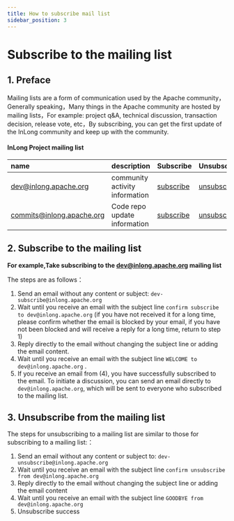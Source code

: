 ```yaml
---
title: How to subscribe mail list
sidebar_position: 3
---
```


# Subscribe to the mailing list

## 1. Preface
Mailing lists are a form of communication used by the Apache community，Generally speaking，Many things in the Apache community are hosted by mailing lists，For example: project q&A, technical discussion, transaction decision, release vote, etc，By subscribing, you can get the first update of the InLong community and keep up with the community.

#### InLong Project mailing list

|name|description|Subscribe|Unsubscribe|archive|
|:-----|:--------|:------|:-------|:-----|
| [dev@inlong.apache.org](mailto:dev@inlong.apache.org) | community activity information | [subscribe](mailto:dev-subscribe@inlong.apache.org) | [unsubscribe](mailto:dev-unsubscribe@inlong.apache.org) | [archive](http://mail-archives.apache.org/mod_mbox/inlong-dev) |
| [commits@inlong.apache.org](mailto:commits@inlong.apache.org) | Code repo update information | [subscribe](mailto:commits-subscribe@inlong.apache.org) | [unsubscribe](mailto:commits-unsubscribe@inlong.apache.org) | [archive](http://mail-archives.apache.org/mod_mbox/inlong-commits) |



## 2. Subscribe to the mailing list
**For example,Take subscribing to the dev@inlong.apache.org mailing list**

The steps are as follows：
 1. Send an email without any content or subject:  `dev-subscribe@inlong.apache.org`
 2. Wait until you receive an email with the subject line `confirm subscribe to dev@inlong.apache.org` (if you have not received it for a long time, please confirm whether the email is blocked by your email, if you have not been blocked and will receive a reply for a long time, return to step 1)
 3. Reply directly to the email without changing the subject line or adding the email content.
 4. Wait until you receive an email with the subject line `WELCOME to dev@inlong.apache.org` .
 5. If you receive an email from (4), you have successfully subscribed to the email. To initiate a discussion, you can send an email directly to `dev@inlong.apache.org`, which will be sent to everyone who subscribed to the mailing list.

## 3. Unsubscribe from the mailing list
The steps for unsubscribing to a mailing list are similar to those for subscribing to a mailing list:：
1. Send an email without any content or subject to: `dev-unsubscribe@inlong.apache.org`
2. Wait until you receive an email with the subject line `confirm unsubscribe from dev@inlong.apache.org` 
3. Reply directly to the email without changing the subject line or adding the email content
4. Wait until you receive an email with the subject line `GOODBYE from dev@inlong.apache.org`
5. Unsubscribe success

